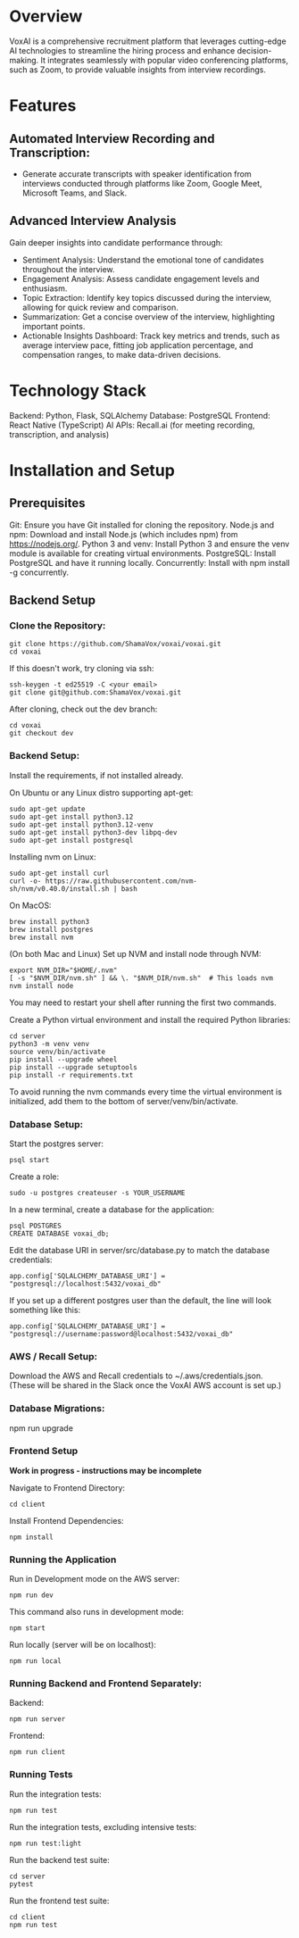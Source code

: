 # Overview
VoxAI is a comprehensive recruitment platform that leverages cutting-edge AI technologies to streamline the hiring process and enhance decision-making. It integrates seamlessly with popular video conferencing platforms, such as Zoom, to provide valuable insights from interview recordings.

# Features
## Automated Interview Recording and Transcription: 
* Generate accurate transcripts with speaker identification from interviews conducted through platforms like Zoom, Google Meet, Microsoft Teams, and Slack. 

## Advanced Interview Analysis
Gain deeper insights into candidate performance through:
* Sentiment Analysis: Understand the emotional tone of candidates throughout the interview.
* Engagement Analysis: Assess candidate engagement levels and enthusiasm.
* Topic Extraction: Identify key topics discussed during the interview, allowing for quick review and comparison.
* Summarization: Get a concise overview of the interview, highlighting important points.
* Actionable Insights Dashboard: Track key metrics and trends, such as average interview pace, fitting job application percentage, and compensation ranges, to make data-driven decisions.

# Technology Stack
Backend: Python, Flask, SQLAlchemy
Database: PostgreSQL
Frontend: React Native (TypeScript)
AI APIs: Recall.ai (for meeting recording, transcription, and analysis)

# Installation and Setup

## Prerequisites
Git: Ensure you have Git installed for cloning the repository.
Node.js and npm: Download and install Node.js (which includes npm) from https://nodejs.org/.
Python 3 and venv: Install Python 3 and ensure the venv module is available for creating virtual environments.
PostgreSQL: Install PostgreSQL and have it running locally.
Concurrently: Install with npm install -g concurrently.

## Backend Setup

### Clone the Repository:

    git clone https://github.com/ShamaVox/voxai/voxai.git
    cd voxai

If this doesn't work, try cloning via ssh:

    ssh-keygen -t ed25519 -C <your email>
    git clone git@github.com:ShamaVox/voxai.git   

After cloning, check out the dev branch:

    cd voxai    
    git checkout dev

### Backend Setup:

Install the requirements, if not installed already. 

On Ubuntu or any Linux distro supporting apt-get:

    sudo apt-get update
    sudo apt-get install python3.12
    sudo apt-get install python3.12-venv
    sudo apt-get install python3-dev libpq-dev
    sudo apt-get install postgresql

Installing nvm on Linux:

    sudo apt-get install curl
    curl -o- https://raw.githubusercontent.com/nvm-sh/nvm/v0.40.0/install.sh | bash

On MacOS: 

    brew install python3
    brew install postgres
    brew install nvm

(On both Mac and Linux) Set up NVM and install node through NVM:

    export NVM_DIR="$HOME/.nvm"
    [ -s "$NVM_DIR/nvm.sh" ] && \. "$NVM_DIR/nvm.sh"  # This loads nvm
    nvm install node

You may need to restart your shell after running the first two commands. 

Create a Python virtual environment and install the required Python libraries:

    cd server
    python3 -m venv venv
    source venv/bin/activate
    pip install --upgrade wheel
    pip install --upgrade setuptools
    pip install -r requirements.txt

To avoid running the nvm commands every time the virtual environment is initialized, add them to the bottom of server/venv/bin/activate. 

### Database Setup:

Start the postgres server:

    psql start

Create a role:

    sudo -u postgres createuser -s YOUR_USERNAME

In a new terminal, create a database for the application:

    psql POSTGRES
    CREATE DATABASE voxai_db;

Edit the database URI in server/src/database.py to match the database credentials:

    app.config['SQLALCHEMY_DATABASE_URI'] = "postgresql://localhost:5432/voxai_db"

If you set up a different postgres user than the default, the line will look something like this:

    app.config['SQLALCHEMY_DATABASE_URI'] = "postgresql://username:password@localhost:5432/voxai_db"

### AWS / Recall Setup:

Download the AWS and Recall credentials to ~/.aws/credentials.json. (These will be shared in the Slack once the VoxAI AWS account is set up.)

### Database Migrations:

   npm run upgrade

### Frontend Setup
**Work in progress - instructions may be incomplete**

Navigate to Frontend Directory:

    cd client

Install Frontend Dependencies:

    npm install

### Running the Application
Run in Development mode on the AWS server:

    npm run dev

This command also runs in development mode:

    npm start

Run locally (server will be on localhost):

    npm run local 

### Running Backend and Frontend Separately:
Backend:

    npm run server

Frontend:

    npm run client

### Running Tests
Run the integration tests:

    npm run test

Run the integration tests, excluding intensive tests:

    npm run test:light

Run the backend test suite:

    cd server
    pytest

Run the frontend test suite:

    cd client
    npm run test